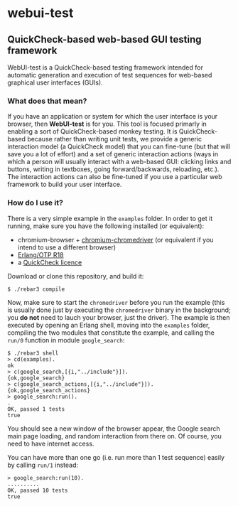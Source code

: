 # webui-test
## QuickCheck-based web-based GUI testing framework

WebUI-test is a QuickCheck-based testing framework intended for
automatic generation and execution of test sequences for web-based
graphical user interfaces (GUIs).

### What does that mean?

If you have an application or system for which the user interface is
your browser, then **WebUI-test** is for you. This tool is focused
primarly in enabling a sort of QuickCheck-based monkey testing. It is
QuickCheck-based because rather than writing unit tests, we provide a
generic interaction model (a QuickCheck model) that you can fine-tune
(but that will save you a lot of effort) and a set of generic
interaction actions (ways in which a person will usually interact with
a web-based GUI: clicking links and buttons, writing in textboxes,
going forward/backwards, reloading, etc.).  The interaction actions
can also be fine-tuned if you use a particular web framework to build
your user interface.

### How do I use it?

There is a very simple example in the `examples` folder. In order to
get it running, make sure you have the following installed (or
equivalent):

* chromium-browser + [chromium-chromedriver](https://sites.google.com/a/chromium.org/chromedriver/) (or equivalent if you intend to use a different browser)
* [Erlang/OTP R18](http://www.erlang.org)
* a [QuickCheck licence](http://quviq.com)

Download or clone this repository, and build it:

```
$ ./rebar3 compile
```

Now, make sure to start the `chromedriver` before you run the
example (this is usually done just by executing the `chromedriver`
binary in the background; you **do not** need to lauch your browser,
just the driver). The example is then executed by opening an Erlang
shell, moving into the `examples` folder, compiling the two modules
that constitute the example, and calling the `run/0` function in
module `google_search`:

```
$ ./rebar3 shell
> cd(examples).
ok
> c(google_search,[{i,"../include"}]).
{ok,google_search}
> c(google_search_actions,[{i,"../include"}]).
{ok,google_search_actions}
> google_search:run().
.
OK, passed 1 tests
true
```

You should see a new window of the browser appear, the Google search
main page loading, and random interaction from there on. Of course,
you need to have internet access.

You can have more than one go (i.e. run more than 1 test sequence)
easily by calling `run/1` instead:

```
> google_search:run(10).
..........
OK, passed 10 tests
true
```
